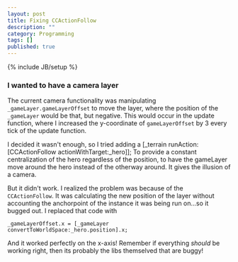 ```yaml
---
layout: post
title: Fixing CCActionFollow
description: ""
category: Programming
tags: []
published: true
---
```


{% include JB/setup %}

### I wanted to have a camera layer

The current camera functionality was manipulating `_gameLayer.gameLayerOffset` to move the layer, where the position of the `_gameLayer` would be that, but negative. This would occur in the update function, where I increased the y-coordinate of `gameLayerOffset` by 3 every tick of the update function.

I decided it wasn't enough, so I tried adding a 
	[_terrain runAction:[CCActionFollow actionWithTarget:_hero]];
To provide a constant centralization of the hero regardless of the position, to have the gameLayer move around the hero instead of the otherway around. It gives the illusion of a camera. 

But it didn't work.
I realized the problem was because of the `CCActionFollow`. 
It was calculating the new position of the layer without accounting the anchorpoint of the instance it was being run on...so it bugged out. I replaced that code with

	_gameLayerOffset.x = [_gameLayer convertToWorldSpace:_hero.position].x;
   
And it worked perfectly on the x-axis! Remember if everything _should_ be working right, then its probably the libs themselved that are buggy!
    